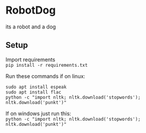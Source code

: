 # RobotDog
its a robot and a dog
## Setup
Import requirements  
`pip install -r requirements.txt`  
  
Run these commands if on linux:  
```
sudo apt install espeak  
sudo apt install flac  
python -c "import nltk; nltk.download('stopwords'); nltk.download('punkt')"
```
If on windows just run this:  
`python -c "import nltk; nltk.download('stopwords'); nltk.download('punkt')"`
